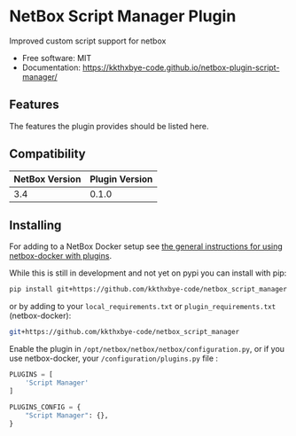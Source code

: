 # NetBox Script Manager Plugin

Improved custom script support for netbox


* Free software: MIT
* Documentation: https://kkthxbye-code.github.io/netbox-plugin-script-manager/


## Features

The features the plugin provides should be listed here.

## Compatibility

| NetBox Version | Plugin Version |
|----------------|----------------|
|     3.4        |      0.1.0     |

## Installing

For adding to a NetBox Docker setup see
[the general instructions for using netbox-docker with plugins](https://github.com/netbox-community/netbox-docker/wiki/Using-Netbox-Plugins).

While this is still in development and not yet on pypi you can install with pip:

```bash
pip install git+https://github.com/kkthxbye-code/netbox_script_manager
```

or by adding to your `local_requirements.txt` or `plugin_requirements.txt` (netbox-docker):

```bash
git+https://github.com/kkthxbye-code/netbox_script_manager
```

Enable the plugin in `/opt/netbox/netbox/netbox/configuration.py`,
 or if you use netbox-docker, your `/configuration/plugins.py` file :

```python
PLUGINS = [
    'Script Manager'
]

PLUGINS_CONFIG = {
    "Script Manager": {},
}
```
